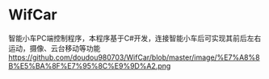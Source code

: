 # WifCar
智能小车PC端控制程序，本程序基于C#开发，连接智能小车后可实现其前后左右运动，摄像、云台移动等功能
https://github.com/doudou980703/WifCar/blob/master/image/%E7%A8%8B%E5%BA%8F%E7%95%8C%E9%9D%A2.png
